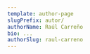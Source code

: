 ```yaml
---
template: author-page
slugPrefix: autor/
authorName: Raúl Carreño
bio: ...
authorSlug: raul-carreno
---
```

